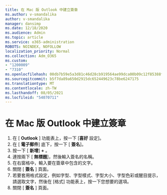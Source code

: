 ```yaml
---
title: 在 Mac 版 Outlook 中建立簽章
ms.author: v-smandalika
author: v-smandalika
manager: dansimp
ms.date: 12/18/2020
ms.audience: Admin
ms.topic: article
ms.service: o365-administration
ROBOTS: NOINDEX, NOFOLLOW
localization_priority: Normal
ms.collection: Adm_O365
ms.custom:
- "1200009"
- "7310"
ms.openlocfilehash: 00db7b59e5a3d81c46d28cb919564ae99dca00b09c12f85388f5c419647dad01
ms.sourcegitcommit: b5f7da89a650d2915dc652449623c78be6247175
ms.translationtype: MT
ms.contentlocale: zh-TW
ms.lasthandoff: 08/05/2021
ms.locfileid: "54070711"
---
```

# <a name="create-a-signature-in-outlook-for-mac"></a>在 Mac 版 Outlook 中建立簽章

1.  在 [ **Outlook** ] 功能表上，按一下 [**喜好** 設定]。
2.  在 [ **電子郵件**] 底下，按一下 [ **簽名**]。
3.  按一下 [ **新增**] **+** 。
4.  連按兩下 [ **無標題**]，然後輸入簽名的名稱。
5.  在右窗格中，輸入要在簽章中包含的文字。
6.  關閉 [ **簽名** ] 頁面。
7.  若要套用格式設定，例如字型、字型樣式、字型大小、字型色彩或醒目提示，請選取文字，然後在 [格式] 功能表上，按一下您想要的選項。
8.  關閉 [ **簽名** ] 頁面。
